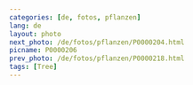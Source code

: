 ```yaml
---
categories: [de, fotos, pflanzen]
lang: de
layout: photo
next_photo: /de/fotos/pflanzen/P0000204.html
picname: P0000206
prev_photo: /de/fotos/pflanzen/P0000218.html
tags: [Tree]
---
```


